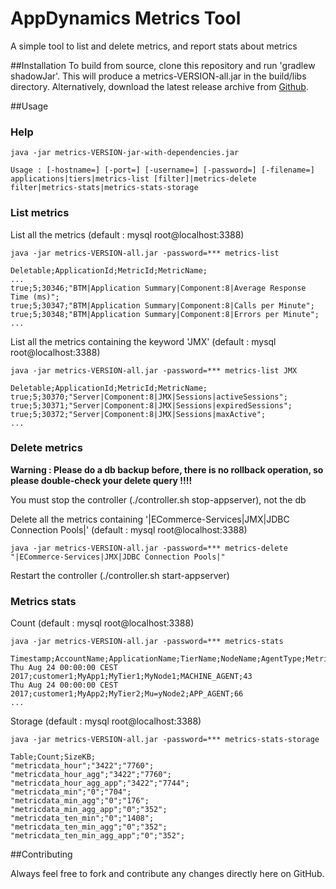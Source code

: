 # AppDynamics Metrics Tool

A simple tool to list and delete metrics, and report stats about metrics

##Installation
To build from source, clone this repository and run 'gradlew shadowJar'. This will produce a metrics-VERSION-all.jar in the build/libs directory. Alternatively, download the latest release archive from [Github](https://github.com/Appdynamics/appdynamics-metrics/releases).

##Usage

### Help 

    java -jar metrics-VERSION-jar-with-dependencies.jar
    
    Usage : [-hostname=] [-port=] [-username=] [-password=] [-filename=] applications|tiers|metrics-list [filter]|metrics-delete filter|metrics-stats|metrics-stats-storage

### List metrics 

List all the metrics (default : mysql root@localhost:3388) 

    java -jar metrics-VERSION-all.jar -password=*** metrics-list 
  
    Deletable;ApplicationId;MetricId;MetricName;
    ...
    true;5;30346;"BTM|Application Summary|Component:8|Average Response Time (ms)";
    true;5;30347;"BTM|Application Summary|Component:8|Calls per Minute";
    true;5;30348;"BTM|Application Summary|Component:8|Errors per Minute";
    ...

List all the metrics containing the keyword 'JMX' (default : mysql root@localhost:3388)

    java -jar metrics-VERSION-all.jar -password=*** metrics-list JMX
    
    Deletable;ApplicationId;MetricId;MetricName;
    true;5;30370;"Server|Component:8|JMX|Sessions|activeSessions";
    true;5;30371;"Server|Component:8|JMX|Sessions|expiredSessions";
    true;5;30372;"Server|Component:8|JMX|Sessions|maxActive";
    ...
	
### Delete metrics 

__Warning : Please do a db backup before, there is no rollback operation, so please double-check your delete query !!!!__ 

You must stop the controller (./controller.sh stop-appserver), not the db

Delete all the metrics containing '|ECommerce-Services|JMX|JDBC Connection Pools|' (default : mysql root@localhost:3388)

    java -jar metrics-VERSION-all.jar -password=*** metrics-delete "|ECommerce-Services|JMX|JDBC Connection Pools|"

Restart the controller (./controller.sh start-appserver)
    

### Metrics stats
 
Count (default : mysql root@localhost:3388) 

    java -jar metrics-VERSION-all.jar -password=*** metrics-stats

    Timestamp;AccountName;ApplicationName;TierName;NodeName;AgentType;MetricsCount
    Thu Aug 24 00:00:00 CEST 2017;customer1;MyApp1;MyTier1;MyNode1;MACHINE_AGENT;43
    Thu Aug 24 00:00:00 CEST 2017;customer1;MyApp2;MyTier2;Mu=yNode2;APP_AGENT;66
    ...

Storage (default : mysql root@localhost:3388) 

    java -jar metrics-VERSION-all.jar -password=*** metrics-stats-storage
    
    Table;Count;SizeKB;
    "metricdata_hour";"3422";"7760";
    "metricdata_hour_agg";"3422";"7760";
    "metricdata_hour_agg_app";"3422";"7744";
    "metricdata_min";"0";"704";
    "metricdata_min_agg";"0";"176";
    "metricdata_min_agg_app";"0";"352";
    "metricdata_ten_min";"0";"1408";
    "metricdata_ten_min_agg";"0";"352";
    "metricdata_ten_min_agg_app";"0";"352";

##Contributing

Always feel free to fork and contribute any changes directly here on GitHub.
